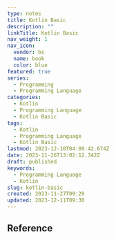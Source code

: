 ```yaml
---
type: notes
title: Kotlin Basic
description: ""
linkTitle: Kotlin Basic
nav_weight: 1
nav_icon:
  vendor: bs
  name: book
  color: blue
featured: true
series:
  - Programming
  - Programming Language
categories:
  - Kotlin
  - Programming Language
  - Kotlin Basic
tags:
  - Kotlin
  - Programming Language
  - Kotlin Basic
lastmod: 2023-12-10T04:09:42.674Z
date: 2023-11-26T13:02:12.342Z
draft: published
keywords:
  - Programming Language
  - Kotlin
slug: kotlin-basic
created: 2023-11-27T09:29
updated: 2023-12-11T09:30
---
```


## Reference
